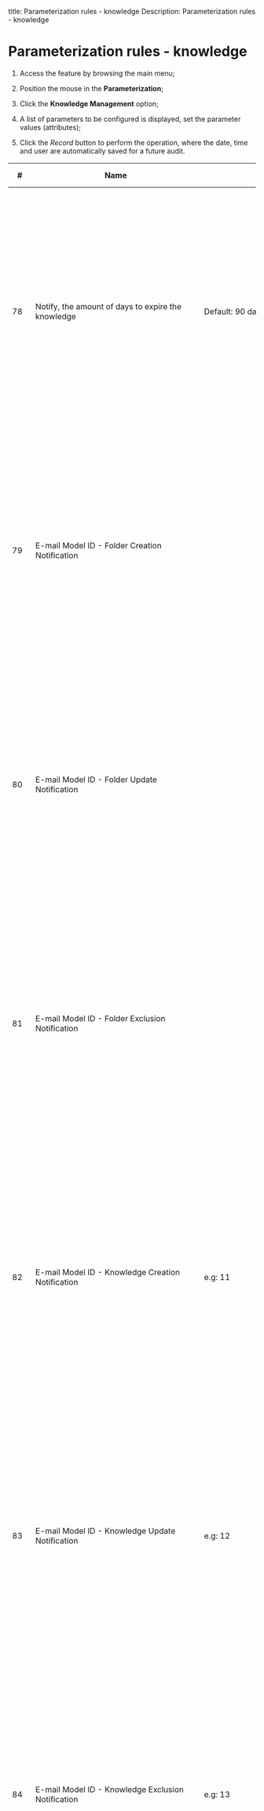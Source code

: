title: Parameterization rules - knowledge
Description: Parameterization rules - knowledge
# Parameterization rules - knowledge

1. Access the feature by browsing the main menu;

2. Position the mouse in the **Parameterization**;

3. Click the **Knowledge Management** option;

4. A list of parameters to be configured is displayed, set the parameter values (attributes);

5. Click the *Record* button to perform the operation, where the date, time and user are automatically saved for a future audit.

| #   | Name                                                                                   | Possible values                                                    | Goal                                                                                                                                                                                                                                                                                                                                                                                                                                                                                                                                                                                        | Additional Guidance                                                                                             |
|-----|----------------------------------------------------------------------------------------|--------------------------------------------------------------------|---------------------------------------------------------------------------------------------------------------------------------------------------------------------------------------------------------------------------------------------------------------------------------------------------------------------------------------------------------------------------------------------------------------------------------------------------------------------------------------------------------------------------------------------------------------------------------------------|-----------------------------------------------------------------------------------------------------------------|
| 78  | Notify, the amount of days to expire the knowledge                                     | Default: 90 days                                                   | Define how many days in advance of the knowledge expiration date, the author and approver will be notified. When creating a knowledge on the "Knowledge Base" screen, the date of expiration, that is, the date on which the knowledge will expire, must be informed. It will be notified to the author and approver of the knowledge, in advance of N days (defined in this parameter) of the knowledge expiration date.                                                                                                                                                                   | If you do not enter the number of days, the system default value will be established: 90 (ninety) days.         |
| 79  | E-mail Model ID - Folder Creation Notification                                         |                                                                    | Enter the ID number of the folder creation notification e-mail template. When creating a folder in the "Folder Master" screen, the e-mail template defined in this parameter will be used to send the folder creation notification. This notification will be sent to the group and / or user associated with the folder. This e-mail template ID is set on the "E-mail Template" screen.                                                                                                                                                                                                   | If you do not enter the identification number (ID) of the e-mail template, you may not send the correct e-mail. |
| 80  | E-mail Model ID - Folder Update Notification                                           |                                                                    | Enter the identification number (ID) of the folder update notification e-mail template. When you change a folder in the "Folder Master" screen, the e-mail template defined in this parameter will be used to send the folder update notification. This notification will be sent to the group and / or user associated with the folder. This e-mail template ID is set on the "E-mail Template" screen.                                                                                                                                                                                    | If you do not enter the identification number (ID) of the e-mail template, you may not send the correct e-mail. |
| 81  | E-mail Model ID - Folder Exclusion Notification                                        |                                                                    | Enter the identification number (ID) of the folder exclusion notification e-mail template. When deleting a folder in the "Folder Master" screen, the e-mail template defined in this parameter will be used to send the folder exclusion notification. This notification will be sent to the group and / or user associated with the folder. This e-mail template ID is set on the "E-mail Template" screen.                                                                                                                                                                                | If you do not enter the ID number of the E-mail Template, you may not send the correct e-mail.                  |
| 82  | E-mail Model ID - Knowledge Creation Notification                                      | e.g: 11                                                            | Enter the Knowledge Creation Notification E-mail Template (ID) number. By registering a knowledge on the "Knowledge Base" screen, the e-mail template defined in this parameter will be used to send the knowledge creation notification. This notification will be sent to the group and / or user associated with the knowledge base. This e-mail template ID is entered on the "E-mail Template" screen.                                                                                                                                                                                 | If you do not enter the identification number (ID) of the e-mail template, you may not send the correct e-mail. |
| 83  | E-mail Model ID - Knowledge Update Notification                                        | e.g: 12                                                            | Enter the Knowledge Update Notification e-mail template (ID) ID number. When updating a knowledge on the "Knowledge Base" screen, the e-mail template defined in this parameter will be used to send the knowledge update notification. This notification will be sent to the group and / or user associated with the knowledge base. This e-mail template ID is set on the "E-mail Template" screen.                                                                                                                                                                                       | If you do not enter the identification number (ID) of the e-mail template, you may not send the correct e-mail. |
| 84  | E-mail Model ID - Knowledge Exclusion Notification                                     | e.g: 13                                                            | Enter the identification number (ID) of the knowledge exclusion notification e-mail template. By deleting a knowledge on the "Knowledge Base" screen, the e-mail template defined in this parameter will be used to send the knowledge exclusion notification. This notification will be sent to the group and / or user associated with the knowledge base. This e-mail template ID is set on the "E-mail Template" screen.                                                                                                                                                                | If you do not enter the identification number (ID) of the e-mail template, you may not send the correct e-mail. |
| 182 | Knowledge Base directory repository                                                    | e.g; Windows: C:\Citsmart\Descrição_Resposta_Para_BaseConhecimento | Define the directory to store the response description of the service/incident request to be written to the knowledge base. In the Service Request/Incident screen the field "Write Solution/Response in the Knowledge Base" is displayed. When answering a service request/incident and if you want to record the description of the Response Solution in the knowledge base, simply select the field and inform the title, done this, when recording and forward the flow, the description of the solution response of the request will be stored in the Folder defined in the parameter. | Not applicable                                                                                                  |
| 273 | Default folder for the knowledge created from event                                    |                                                                    | Define the folder for knowledge storage created from the event occurrences                                                                                                                                                                                                                                                                                                                                                                                                                                                                                                                  | Not applicable                                                                                                  |
| 304 | SOLR server URL (e.g.: http://localhost:8983/solr/collection_name)                     | e.g: http://localhost:8983/solr/collection_name                    | Configure the URL of the Apache Solr collection that will be used by CITSmart to index the knowledge                                                                                                                                                                                                                                                                                                                                                                                                                                                                                        | Not applicable                                                                                                  |
| 305 | Apache Tika server URL (e.g.: http://localhost:9998/tika)                              | e.g: http://localhost:9998/tika                                    | Configure the Apache Tika URL to make OCRs of knowledge attachments at the time of indexing                                                                                                                                                                                                                                                                                                                                                                                                                                                                                                 | Not applicable                                                                                                  |
| 308 | Total of items to be imported at a time when indexing documents in Solr (e.g.: 1000)   | e.g : 1.000                                                        | Configure the amount of items that will be indexed at a time in Apache Solr                                                                                                                                                                                                                                                                                                                                                                                                                                                                                                                 | Not applicable                                                                                                  |
| 313 | Folder ID to register Knowledge created by the end user                                |                                                                    | Default folder to register Knowledge created by the end user                                                                                                                                                                                                                                                                                                                                                                                                                                                                                                                                | Not applicable                                                                                                  |
| 314 | Source ID of knowledge created by the end user                                         |                                                                    | Default source that will be used in end-user knowledge                                                                                                                                                                                                                                                                                                                                                                                                                                                                                                                                      | Not applicable                                                                                                  |
| 332 | Enable synchronization with the index server                                           | Y or N                                                             | When a knowledge indexing is performed in the Solr, either by deleting, updating or creating a new knowledge. If Solr is stopped and this parameter is active, an automatic synchronization with Solr is started until Solr is active again. As soon as it re-starts all the knowledge that is pending indexing is indexed and automatic synchronization is finished.                                                                                                                                                                                                                       | Not applicable                                                                                                  |
| 333 | Enter the interval in minutes to synchronize the knowledge with the index server       |                                                                    | If automatic sync is active (parameter 332). This parameter determines how long the automatic knowledge synchronization will be performed.                                                                                                                                                                                                                                                                                                                                                                                                                                                  | Not applicable                                                                                                  |
| 354 | Logo URL (Knowledge Portal) (Ex.: /citsmart/imagens/logo/logo-header-icon.png)         | e.g.: /citsmar/imagens/logo/lofo-header-icon.png                   | Parameter to customize the appearance on the Knowledge Portal.                                                                                                                                                                                                                                                                                                                                                                                                                                                                                                                              | Not applicable                                                                                                  |
| 355 | Header background URL (Knowledge Portal)(e.g.:/citsmart/imagens/background-header.png) | e.g.: /citsmart/imagens/background-header.png                      | Parameter to customize the appearance on the Knowledge Portal.                                                                                                                                                                                                                                                                                                                                                                                                                                                                                                                              | Not applicable                                                                                                  |
| 356 | Header background color (Knowledge Portal) (default: #e6e6e6)                          | e.g.: #e6e6e6                                                      | Parameter to customize the appearance on the Knowledge Portal.                                                                                                                                                                                                                                                                                                                                                                                                                                                                                                                              | Not applicable                                                                                                  |
| 357 | Header font color (knowledge Portal) (Default:#333333)                                 | e.g.: #333333                                                      | Parameter to customize the appearance on the Knowledge Portal.                                                                                                                                                                                                                                                                                                                                                                                                                                                                                                                              | Not applicable                                                                                                  |
| 358 | Enable knowledge base search ranking (e.g.: Y or N - Default 'N')                      | Y or N                                                             | Failure to configure this information, or the assignment of "N", prevents the creation of managerial reports that deal with the subject.                                                                                                                                                                                                                                                                                                                                                                                                                                                    | Not applicable                                                                                                  |
| 359 | Store search records for how many days? (e.g.: 30)                                     | e.g.: 30                                                           | Failure to configure this limiter can accumulate excessive amounts of data unnecessarily over time causing slowdowns in application processing, especially in reports that handle the subject.                                                                                                                                                                                                                                                                                                                                                                                              | Not applicable                                                                                                  |
| 360 | Favorites font color (Knowledge Portal) (Default: #f1a21f)                             | e.g.: #f1a21f                                                      | Customize the appearance of the "Favorites" frame that is on the Home screen of both the Knowledge Portal and the User's Guide.                                                                                                                                                                                                                                                                                                                                                                                                                                                             | Not applicable                                                                                                  |
| 361 | Likes font color (Knowledge Portal) (Default: #6c8ebe)                                 | e.g.: #6c8ebe                                                      | Customize the appearance of the "Liked" frame that is on the Home screen of both the Knowledge Portal and the User's Guide.                                                                                                                                                                                                                                                                                                                                                                                                                                                                 | Not applicable                                                                                                  |
| 362 | Indicated font color (Knowledge Portal) (Default: #67c15e)                             | e.g.: #67c15e                                                      | Customize the appearance of the "Indicated" frame that is on the Knowledge Portal home screen.                                                                                                                                                                                                                                                                                                                                                                                                                                                                                              | Not applicable                                                                                                  |
| 363 | Help URL (e.g. https://help.citsmart.com/citsmart)                                     | https://help.citsmart.com/citsmart                                 | Indicates the User's Guide URL, the centralized documentation environment, and other CITSmart Corporation products. The Administrator must ensure that this content is exactly this on the left.                                                                                                                                                                                                                                                                                                                                                                                            | Not applicable                                                                                                  |
| 364 | Logo URL (User Guide) (e.g.: /citsmart/images/logo/logo-header-icon.png)               | e.g.: /citsmart/imagens/background-header.png                      | Parameter of use restricted to CITSmart Corporation, indicates the URL of the User Guide logo.                                                                                                                                                                                                                                                                                                                                                                                                                                                                                              | Not applicable                                                                                                  |
| 365 | Header Background URL (User Guide) (eg .: /citsmart/images/background-header.png)      | e.g.: /citsmart/imagens/background-header.png                      | Parameter of use restricted to CITSmart Corporation, indicates the URL of the background image of the User's Guide.                                                                                                                                                                                                                                                                                                                                                                                                                                                                         | Not applicable                                                                                                  |
| 366 | Header background color (User Guide) (Default: #e6e6e6)                                | e.g.: #e6e6e6                                                      | Parameter of use restricted to CITSmart Corporation, customize the appearance of the User's Guide.                                                                                                                                                                                                                                                                                                                                                                                                                                                                                          | Not applicable                                                                                                  |
| 367 | Header Font Color (User Guide) (Default: # 333333)                                     | e.g.: #333333                                                      | Parameter of use restricted to CITSmart Corporation, customize the appearance of the User's Guide.                                                                                                                                                                                                                                                                                                                                                                                                                                                                                          | Not applicable                                                                                                  |
| 368 | Partner login URL (Ex.: https://example.com/citsmart)                                  | e.g.: https://example.com/citsmart                                 | Parameter of use to CITSmart Corporation, Customize the link where the solution is targeted when you click "I am an Agent" in the User's Guide.                                                                                                                                                                                                                                                                                                                                                                                                                                             | Not applicable                                                                                                  |                                                     

**Table 1 - List of Parameters**

!!! tip "About"

    <b>Product/Version:</b> CITSmart | 7.00 &nbsp;&nbsp;
    <b>Updated:</b>09/04/2019 – Larissa Lourenço
